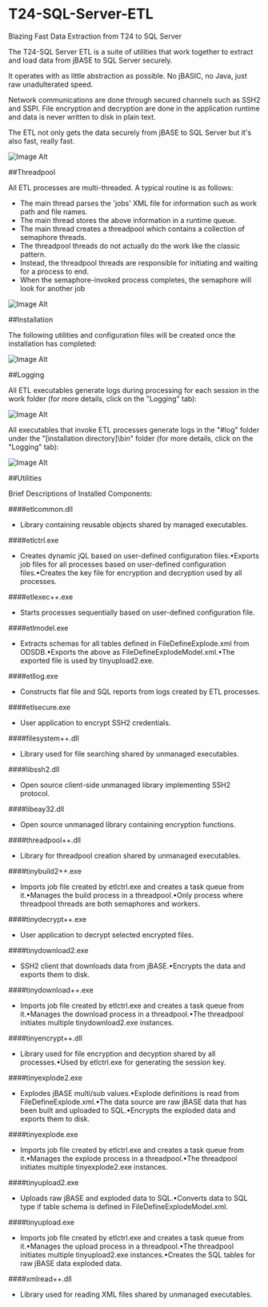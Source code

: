T24-SQL-Server-ETL
====================

Blazing Fast Data Extraction from T24 to SQL Server

The T24-SQL Server ETL is a suite of utilities that work together to extract and load data from jBASE to SQL Server securely. 

It operates with as little abstraction as possible. No jBASIC, no Java, just raw unadulterated speed.

Network communications are done through secured channels such as SSH2 and SSPI. File encryption and decryption are done in the application runtime and data is never written to disk in plain text. 

The ETL not only gets the data securely from jBASE to SQL Server but it's also fast, really fast. 

![Image Alt](http://eztier.com/documentation/t24/jbase-sql-etl/images/ownerobjects/architecture-0.png)

##Threadpool

All ETL processes are multi-threaded. A typical routine is as follows:

- The main thread parses the 'jobs' XML file for information such as work path and file names.  
- The main thread stores the above information in a runtime queue.  
- The main thread creates a threadpool which contains a collection of semaphore threads.  
- The threadpool threads do not actually do the work like the classic pattern.  
- Instead, the threadpool threads are responsible for initiating and waiting for a process to end.  
- When the semaphore-invoked process completes, the semaphore will look for another job  

![Image Alt](http://eztier.com/documentation/t24/jbase-sql-etl/images/ownerobjects/threadpool-0.png)

##Installation  

The following utilities and configuration files will be created once the installation has completed:

![Image Alt](http://eztier.com/documentation/t24/jbase-sql-etl/images/ownerobjects/installed-utilities.png)

##Logging

All ETL executables generate logs during processing for each session in the work folder (for more details, click on the "Logging" tab):

![Image Alt](http://eztier.com/documentation/t24/jbase-sql-etl/images/ownerobjects/logging-summary-0.png)

All executables that invoke ETL processes generate logs in the "#log" folder under the "[installation directory]\bin" folder (for more details, click on the "Logging" tab):

![Image Alt](http://eztier.com/documentation/t24/jbase-sql-etl/images/ownerobjects/logging-summary-1.png)

##Utilities

Brief Descriptions of Installed Components:


####etlcommon.dll 

- Library containing reusable objects shared by managed executables.
  
####etlctrl.exe 

- Creates dynamic jQL based on user-defined configuration files.•Exports job files for all processes based on user-defined configuration files.•Creates the key file for encryption and decryption used by all processes.
  
####etlexec++.exe 

- Starts processes sequentially based on user-defined configuration file.
  
####etlmodel.exe 

- Extracts schemas for all tables defined in FileDefineExplode.xml from ODSDB.•Exports the above as FileDefineExplodeModel.xml.•The exported file is used by tinyupload2.exe.
  
####etllog.exe 

- Constructs flat file and SQL reports from logs created by ETL processes.
  
####etlsecure.exe 

- User application to encrypt SSH2 credentials.
  
####filesystem++.dll 

- Library used for file searching shared by unmanaged executables.
  
####libssh2.dll 

- Open source client-side unmanaged library implementing SSH2 protocol.
  
####libeay32.dll 

- Open source unmanaged library containing encryption functions.
  
####threadpool++.dll 

- Library for threadpool creation shared by unmanaged executables.
  
####tinybuild2++.exe 

- Imports job file created by etlctrl.exe and creates a task queue from it.•Manages the build process in a threadpool.•Only process where threadpool threads are both semaphores and workers.
  
####tinydecrypt++.exe 

- User application to decrypt selected encrypted files.
  
####tinydownload2.exe 

- SSH2 client that downloads data from jBASE.•Encrypts the data and exports them to disk.
  
####tinydownload++.exe 

- Imports job file created by etlctrl.exe and creates a task queue from it.•Manages the download process in a threadpool.•The threadpool initiates multiple tinydownload2.exe instances.
  
####tinyencrypt++.dll 

- Library used for file encryption and decyption shared by all processes.•Used by etlctrl.exe for generating the session key.
  
####tinyexplode2.exe 

- Explodes jBASE multi/sub values.•Explode definitions is read from FileDefineExplode.xml.•The data source are raw jBASE data that has been built and uploaded to SQL.•Encrypts the exploded data and exports them to disk.
  
####tinyexplode.exe 

- Imports job file created by etlctrl.exe and creates a task queue from it.•Manages the explode process in a threadpool.•The threadpool initiates multiple tinyexplode2.exe instances.
  
####tinyupload2.exe 

- Uploads raw jBASE and exploded data to SQL.•Converts data to SQL type if table schema is defined in FileDefineExplodeModel.xml.
  
####tinyupload.exe 

- Imports job file created by etlctrl.exe and creates a task queue from it.•Manages the upload process in a threadpool.•The threadpool initiates multiple tinyupload2.exe instances.•Creates the SQL tables for raw jBASE data exploded data.
  
####xmlread++.dll

- Library used for reading XML files shared by unmanaged executables.

